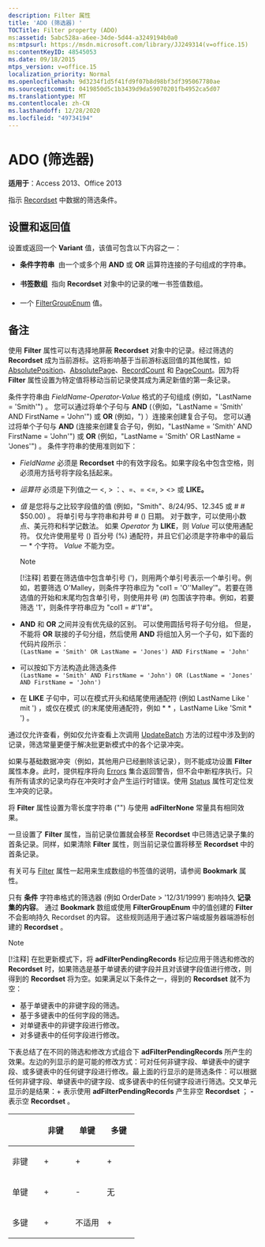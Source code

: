 ```yaml
---
description: Filter 属性
title: 'ADO (筛选器) '
TOCTitle: Filter property (ADO)
ms:assetid: 5abc528a-a6ee-34de-5d44-a3249194b0a0
ms:mtpsurl: https://msdn.microsoft.com/library/JJ249314(v=office.15)
ms:contentKeyID: 48545053
ms.date: 09/18/2015
mtps_version: v=office.15
localization_priority: Normal
ms.openlocfilehash: 9d3234f1d5f41fd9f07b8d98bf3df395067780ae
ms.sourcegitcommit: 0419850d5c1b3439d9da59070201fb4952ca5d07
ms.translationtype: MT
ms.contentlocale: zh-CN
ms.lasthandoff: 12/28/2020
ms.locfileid: "49734194"
---
```

# <a name="filter-property-ado"></a>ADO (筛选器) 


**适用于**：Access 2013、Office 2013

指示 [Recordset](recordset-object-ado.md) 中数据的筛选条件。

## <a name="settings-and-return-values"></a>设置和返回值

设置或返回一个 **Variant** 值，该值可包含以下内容之一：

  - **条件字符串**  由一个或多个用 **AND** 或 **OR** 运算符连接的子句组成的字符串。

  - **书签数组**  指向 **Recordset** 对象中的记录的唯一书签值数组。

  - 一个 [FilterGroupEnum](filtergroupenum.md) 值。

## <a name="remarks"></a>备注

使用 **Filter** 属性可以有选择地屏蔽 **Recordset** 对象中的记录。经过筛选的 **Recordset** 成为当前游标。这将影响基于当前游标返回值的其他属性，如 [AbsolutePosition](absoluteposition-property-ado.md)、[AbsolutePage](absolutepage-property-ado.md)、[RecordCount](recordcount-property-ado.md) 和 [PageCount](pagecount-property-ado.md)。因为将 **Filter** 属性设置为特定值将移动当前记录使其成为满足新值的第一条记录。

条件字符串由 *FieldName-Operator-Value* 格式的子句组成 (例如，"LastName = 'Smith'") 。 您可以通过将单个子句与 **AND** (（例如，"LastName = 'Smith' AND FirstName = 'John'") 或 **OR** (例如，") ）连接来创建复合子句。 您可以通过将单个子句与 **AND** (连接来创建复合子句，例如，"LastName = 'Smith' AND FirstName = 'John'") 或 **OR** (例如，"LastName = 'Smith' OR LastName = 'Jones'") 。 条件字符串的使用准则如下：

  - *FieldName* 必须是 **Recordset** 中的有效字段名。如果字段名中包含空格，则必须用方括号将字段名括起来。

  - *运算符* 必须是下列值之一 \<, \> ：、=、= \<=, \> \<\> 或 **LIKE。**

  - *值* 是您将与之比较字段值的值 (例如，"Smith"、8/24/95、12.345 或 \# \# $50.00) 。 将单引号与字符串和井号 \# () 日期。 对于数字，可以使用小数点、美元符和科学记数法。 如果 *Operator* 为 **LIKE**，则 *Value* 可以使用通配符。 仅允许使用星号 () 百分号 (%) 通配符，并且它们必须是字符串中的最后一 \* 个字符。 *Value* 不能为空。

    > [!NOTE]
    > [!注释] 若要在筛选值中包含单引号 (')，则用两个单引号表示一个单引号。例如，若要筛选 O'Malley，则条件字符串应为 "col1 = 'O''Malley'"。若要在筛选值的开始和末尾均包含单引号，则使用井号 (#) 包围该字符串。例如，若要筛选 '1'，则条件字符串应为 "col1 = #'1'#"。

-   **AND** 和 **OR** 之间并没有优先级的区别。 可以使用圆括号将子句分组。 但是，不能将 **OR** 联接的子句分组，然后使用 **AND** 将组加入另一个子句，如下面的代码片段所示：  
 `(LastName = 'Smith' OR LastName = 'Jones') AND FirstName = 'John'`  
  
-   可以按如下方法构造此筛选条件  
 `(LastName = 'Smith' AND FirstName = 'John') OR (LastName = 'Jones' AND FirstName = 'John')`  

  - 在 **LIKE** 子句中，可以在模式开头和结尾使用通配符 (例如 LastName Like ' mit ') ，或仅在模式 (的末尾使用通配符，例如 \* \* ，LastName Like 'Smit \* ') 。

通过仅允许查看，例如仅允许查看上次调用 [UpdateBatch](updatebatch-method-ado.md) 方法的过程中涉及到的记录，筛选常量更便于解决批更新模式中的各个记录冲突。

如果与基础数据冲突（例如，其他用户已经删除该记录），则不能成功设置 **Filter** 属性本身。此时，提供程序将向 [Errors](errors-collection-ado.md) 集合返回警告，但不会中断程序执行。只有所有请求的记录均存在冲突时才会产生运行时错误。使用 [Status](status-property-ado-recordset.md) 属性可定位发生冲突的记录。

将 **Filter** 属性设置为零长度字符串 ("") 与使用 **adFilterNone** 常量具有相同效果。

一旦设置了 **Filter** 属性，当前记录位置就会移至 **Recordset** 中已筛选记录子集的首条记录。同样，如果清除 **Filter** 属性，则当前记录位置将移至 **Recordset** 中的首条记录。

有关可与 [Filter](bookmark-property-ado.md) 属性一起用来生成数组的书签值的说明，请参阅 **Bookmark** 属性。

只有 **条件** 字符串格式的筛选器 (例如 OrderDate \> '12/31/1999') 影响持久 **记录集的内容**。 通过 **Bookmark** 数组或使用 **FilterGroupEnum** 中的值创建的 **Filter** 不会影响持久 Recordset 的内容。 这些规则适用于通过客户端或服务器端游标创建的 **Recordset** 。

> [!NOTE]
> [!注释] 在批更新模式下，将 **adFilterPendingRecords** 标记应用于筛选和修改的 **Recordset** 时，如果筛选是基于单键表的键字段并且对该键字段值进行修改，则得到的 **Recordset** 将为空。如果满足以下条件之一，得到的 **Recordset** 就不为空：
> - 基于单键表中的非键字段的筛选。
> - 基于多键表中的任何字段的筛选。
> - 对单键表中的非键字段进行修改。
> - 对多键表中的任何字段进行修改。

下表总结了在不同的筛选和修改方式组合下 **adFilterPendingRecords** 所产生的效果。左边的列显示的是可能的修改方式：可对任何非键字段、单键表中的键字段、或多键表中的任何键字段进行修改。最上面的行显示的是筛选条件：可以根据任何非键字段、单键表中的键字段、或多键表中的任何键字段进行筛选。交叉单元显示的是结果：+ 表示使用 **adFilterPendingRecords** 产生非空 **Recordset** ； **-** 表示空 **Recordset** 。

<table>
<colgroup>
<col style="width: 25%" />
<col style="width: 25%" />
<col style="width: 25%" />
<col style="width: 25%" />
</colgroup>
<thead>
<tr class="header">
<th><p><br />
</p></th>
<th><p>非键</p></th>
<th><p>单键</p></th>
<th><p>多键</p></th>
</tr>
</thead>
<tbody>
<tr class="odd">
<td><p>非键</p></td>
<td><p>+</p></td>
<td><p>+</p></td>
<td><p>+</p></td>
</tr>
<tr class="even">
<td><p>单键</p></td>
<td><p>+</p></td>
<td><p>-</p></td>
<td><p>无</p></td>
</tr>
<tr class="odd">
<td><p>多键</p></td>
<td><p>+</p></td>
<td><p>不适用</p></td>
<td><p>+</p></td>
</tr>
</tbody>
</table>

